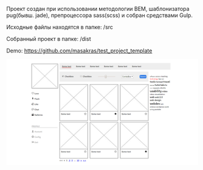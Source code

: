 Проект создан при использовании методологии BEM, шаблонизатора pug(бывш. jade), препроцессора sass(scss) и собран средствами Gulp.

Исходные файлы находятся в папке: /src

Собранный проект в папке: /dist

Demo: https://github.com/masakras/test_project_template

![logo](https://github.com/masakras/test_project/blob/master/site_full.PNG)
